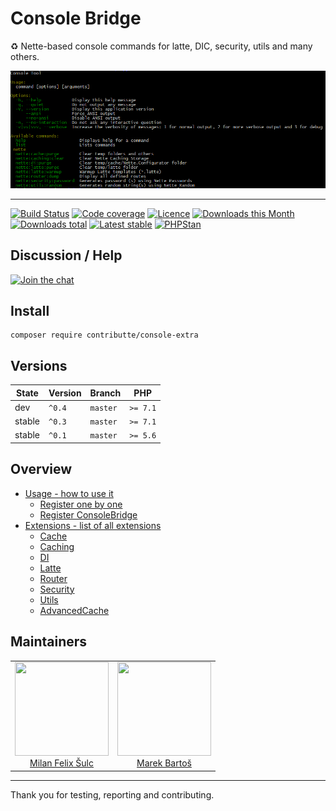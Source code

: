# Console Bridge

:recycle: Nette-based console commands for latte, DIC, security, utils and many others.

![Console screenshot](/.docs/assets/console-screenshot.png?raw=true)

-----

[![Build Status](https://img.shields.io/travis/contributte/console-extra.svg?style=flat-square)](https://travis-ci.org/contributte/console-extra)
[![Code coverage](https://img.shields.io/coveralls/contributte/console-extra.svg?style=flat-square)](https://coveralls.io/r/contributte/console-extra)
[![Licence](https://img.shields.io/packagist/l/contributte/console-extra.svg?style=flat-square)](https://packagist.org/packages/contributte/console-extra)
[![Downloads this Month](https://img.shields.io/packagist/dm/contributte/console-extra.svg?style=flat-square)](https://packagist.org/packages/contributte/console-extra)
[![Downloads total](https://img.shields.io/packagist/dt/contributte/console-extra.svg?style=flat-square)](https://packagist.org/packages/contributte/console-extra)
[![Latest stable](https://img.shields.io/packagist/v/contributte/console-extra.svg?style=flat-square)](https://packagist.org/packages/contributte/console-extra)
[![PHPStan](https://img.shields.io/badge/PHPStan-enabled-brightgreen.svg?style=flat)](https://github.com/phpstan/phpstan)

## Discussion / Help

[![Join the chat](https://img.shields.io/gitter/room/contributte/contributte.svg?style=flat-square)](http://bit.ly/ctteg)

## Install

```
composer require contributte/console-extra
```

## Versions

| State       | Version  | Branch   | PHP      |
|-------------|----------|----------|----------|
| dev         | `^0.4`   | `master` | `>= 7.1` |
| stable      | `^0.3`   | `master` | `>= 7.1` |
| stable      | `^0.1`   | `master` | `>= 5.6` |

## Overview

- [Usage - how to use it](https://github.com/contributte/console-extra/blob/master/.docs/README.md#usage)
    - [Register one by one](https://github.com/contributte/console-extra/blob/master/.docs/README.md#usage)
    - [Register ConsoleBridge](https://github.com/contributte/console-extra/blob/master/.docs/README.md#usage)
- [Extensions - list of all extensions](https://github.com/contributte/console-extra/blob/master/.docs/README.md#extension)
    - [Cache](https://github.com/contributte/console-extra/blob/master/.docs/README.md#cacheconsole)
    - [Caching](https://github.com/contributte/console-extra/blob/master/.docs/README.md#cachingconsole)
    - [DI](https://github.com/contributte/console-extra/blob/master/.docs/README.md#diconsole)
    - [Latte](https://github.com/contributte/console-extra/blob/master/.docs/README.md#latteconsole)
    - [Router](https://github.com/contributte/console-extra/blob/master/.docs/README.md#routerconsole)
    - [Security](https://github.com/contributte/console-extra/blob/master/.docs/README.md#securityconsole)
    - [Utils](https://github.com/contributte/console-extra/blob/master/.docs/README.md#utilsconsole)
    - [AdvancedCache](https://github.com/contributte/console-extra/blob/master/.docs/README.md#advancedcacheconsole)

## Maintainers

<table>
  <tbody>
    <tr>
      <td align="center">
        <a href="https://github.com/f3l1x">
            <img width="150" height="150" src="https://avatars2.githubusercontent.com/u/538058?v=3&s=150">
        </a>
        </br>
        <a href="https://github.com/f3l1x">Milan Felix Šulc</a>
      </td>
      <td align="center">
        <a href="https://github.com/mabar">
            <img width="150" height="150" src="https://avatars0.githubusercontent.com/u/20974277?s=150&v=4">
        </a>
        </br>
        <a href="https://github.com/mabar">Marek Bartoš</a>
      </td>
    </tr>
  <tbody>
</table>

-----

Thank you for testing, reporting and contributing.

